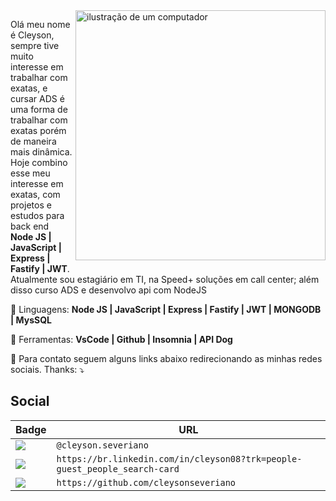 <img src="https://raw.githubusercontent.com/MicaelliMedeiros/micaellimedeiros/master/image/computer-illustration.png" alt="ilustração de um computador" min-width="400px" max-width="400px" width="400px" align="right">

<p align="left"> 
  Olá meu nome é Cleyson, sempre tive muito interesse em trabalhar com exatas, e cursar ADS é uma forma de trabalhar com exatas porém de maneira mais dinâmica. Hoje combino esse meu interesse em exatas, com projetos e estudos para back end <strong>Node JS | JavaScript | Express | Fastify | JWT</strong>.<br>
  Atualmente sou estagiário em TI, na Speed+ soluções em call center; além disso curso ADS e desenvolvo api com NodeJS
</p>

<p align="left">
  🦄 Linguagens: <strong>Node JS | JavaScript | Express | Fastify | JWT | MONGODB | MysSQL</strong>
</p>

<p align="left">
  💼 Ferramentas: <strong>VsCode | Github | Insomnia | API Dog</strong>
</p>

<p align="left">
  💌 Para contato seguem alguns links abaixo redirecionando as minhas redes sociais. Thanks: ⤵️
</p>

## Social

Badge | URL
------------ | -------------
<img src="https://img.shields.io/badge/Instagram-E4405F?style=for-the-badge&logo=instagram&logoColor=white" /> | `@cleyson.severiano`
<img src="https://img.shields.io/badge/LinkedIn-0077B5?style=for-the-badge&logo=linkedin&logoColor=white" /> | `https://br.linkedin.com/in/cleyson08?trk=people-guest_people_search-card`
<img src="https://img.shields.io/badge/GitHub-100000?style=for-the-badge&logo=github&logoColor=white" /> | `https://github.com/cleysonseveriano`
